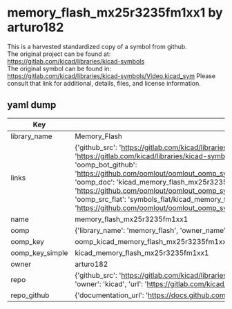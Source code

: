 # memory_flash_mx25r3235fm1xx1 by arturo182  
This is a harvested standardized copy of a symbol from github.  
The original project can be found at:  
https://gitlab.com/kicad/libraries/kicad-symbols  
The original symbol can be found in:
https://gitlab.com/kicad/libraries/kicad-symbols/Video.kicad_sym
Please consult that link for additional, details, files, and license information.  
## yaml dump  
| Key | Value |  
| --- | --- |  
| library_name | Memory_Flash |  
| links | {'github_src': 'https://gitlab.com/kicad/libraries/kicad-symbols/Video.kicad_sym', 'github_src_repo': 'https://gitlab.com/kicad/libraries/kicad-symbols', 'oomp_bot': 'kicad_memory_flash_mx25r3235fm1xx1/working', 'oomp_bot_github': 'https://github.com/oomlout/oomlout_oomp_symbol_bot/tree/main/kicad_memory_flash_mx25r3235fm1xx1/working', 'oomp_doc': 'kicad_memory_flash_mx25r3235fm1xx1/working', 'oomp_doc_github': 'https://github.com/oomlout/oomlout_oomp_symbol_doc/tree/main/kicad_memory_flash_mx25r3235fm1xx1/working', 'oomp_src_flat': 'symbols_flat/kicad_memory_flash_mx25r3235fm1xx1/working', 'oomp_src_flat_github': 'https://github.com/oomlout/oomlout_oomp_symbol_src/tree/main/kicad_memory_flash_mx25r3235fm1xx1/working'} |  
| name | memory_flash_mx25r3235fm1xx1 |  
| oomp | {'library_name': 'memory_flash', 'owner_name': 'kicad', 'symbol_name': 'memory_flash_mx25r3235fm1xx1'} |  
| oomp_key | oomp_kicad_memory_flash_mx25r3235fm1xx1 |  
| oomp_key_simple | kicad_memory_flash_mx25r3235fm1xx1 |  
| owner | arturo182 |  
| repo | {'github_src': 'https://gitlab.com/kicad/libraries/kicad-symbols/Video.kicad_sym', 'name': 'libraries/kicad-symbols', 'owner': 'kicad', 'url': 'https://gitlab.com/kicad/libraries/kicad-symbols'} |  
| repo_github | {'documentation_url': 'https://docs.github.com/rest/repos/repos#get-a-repository', 'message': 'Not Found'} |  

